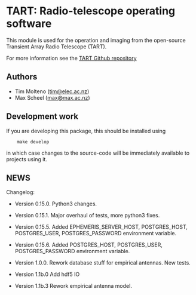 # TART: Radio-telescope operating software
    
This module is used for the operation and imaging from the open-source Transient Array Radio Telescope (TART).

For more information see the [TART Github repository](https://github.com/tmolteno/TART)

## Authors

* Tim Molteno (tim@elec.ac.nz)
* Max Scheel (max@max.ac.nz)

## Development work
    
If you are developing this package, this should be installed using
```
	make develop
```
in which case changes to the source-code will be immediately available to projects using it.

    
## NEWS

Changelog:

* Version 0.15.0. Python3 changes.
* Version 0.15.1. Major overhaul of tests, more python3 fixes.
* Version 0.15.5. Added EPHEMERIS_SERVER_HOST, POSTGRES_HOST, POSTGRES_USER, POSTGRES_PASSWORD environment variable.
* Version 0.15.6. Added POSTGRES_HOST, POSTGRES_USER, POSTGRES_PASSWORD environment variable.

* Version 1.0.0. Rework database stuff for empirical antennas. New tests.
* Version 1.1b.0 Add hdf5 IO
* Version 1.1b.3 Rework empirical antenna model.
